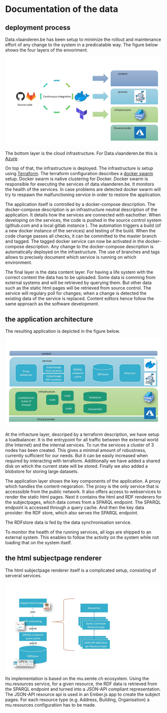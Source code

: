 # Documentation of the data

## deployment process

Data.vlaanderen.be has been setup to minimize the rollout and maintenance effort of any change to the system in a predicatable way. 
The figure below shows the four layers of the envoriment. 

![The process](update-process.jpg)

The bottom layer is the cloud infrastructure. For Data.vlaanderen.be this is [Azure](https://azure.microsoft.com/). 

On top of that, the infrastructure is deployed. The infrastructure is setup using [Terraform](https://www.terraform.io/). 
The terraform configuration describes a [docker swarm](https://github.com/docker/swarm) setup.
Docker swarm is native clustering for Docker. Docker swarm is responsible for executing the services of data.vlaanderen.be.
It monitors the health of the services. In case problems are detected docker swarm will try to respawn the malfunctioning service 
in order to restore the application.

The application itself is controlled by a docker-compose description. The docker-compose description is an infrastructure neutral 
description of the application. It details how the services are connected with eachother. When developing on the services, the code 
is pushed in the source control system (github.com and a local gitlab instance ). The automation triggers a build (of a new docker instance of the services) 
and testing of the build.  When the code change passes all checks, it can be committed to the master branch and tagged. The tagged
docker service can now be activated in the docker-compose description. Any change to the docker-compose description is automatically 
deployed on the infrastructure.  The use of branches and tags allows to precisely document which service is running on which environment.

The final layer is the data content layer. For having a life system with the correct content the data has to be uploaded. Some data is comming from external systems 
and will be retrieved by querying them.  But other data such as the static html pages will be retrieved from source control. The service will regulary 
poll for changes; when a change is detected the existing data of the service is replaced. Content editors hence follow the same approach as
the software development.

## the application architecture

The resulting application is depicted in the figure below. 

![Current Architecture](huidige-architectuur.jpg)

At the infracture layer, descriped by a terraform description,  we have setup a loadbalancer. It is the entrypoint for all 
traffic between the external world (the Internet) and the internal services.
To run the services a cluster of 3 nodes has been created. This gives a minimal amount of robustness, currently sufficient for our needs. 
But it can be easily increased when required by interacting with terraform. Additionally we have added a shared disk on which the current 
state will be stored. Finally we also added a blobstore for storing large datasets.

The application layer shows the key components of the application.
A proxy which handles the content-negoration. The proxy is the only service that is accesssible from the public network.
It also offers access to webservices to render the static html pages. Next it contains the html 
and RDF renderers for the subjectpages, which data comes from a SPARQL endpoint. The SPARQL endpoint is accessed through a query cache. 
And then the key data provider: the RDF store, which also serves the SPARQL endpoint. 

The RDFstore data is fed by the data synchronisation service.

To monitor the health of the running services, all logs are shipped to an external system. This enables to follow the activity on the system
while not loading that on the system itself.




## the html subjectpage renderer 
The html subjectpage renderer itself is a complicated setup, consisting of serveral services.

![html renderer](html-subjectpagina-rendering.jpg)

Its implementation is based on the mu.semte.ch ecosystem. Using the mu.resources service, for a given resource, the RDF data is retrieved from the 
SPARQL endpoint and turned into a JSON-API compliant representation. The JSON-API resource api is used in an Ember.js app to create the subject pages.
For each resource type (e.g. Address, Building, Organisation) a mu.resources configuration has to be made.



